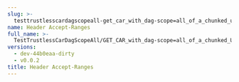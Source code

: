 ```yaml
---
slug: >-
  testtrustlesscardagscopeall-get_car_with_dag-scope=all_of_a_chunked_unixfs_file_(format=car)-header_accept-ranges
name: Header Accept-Ranges
full_name: >-
  TestTrustlessCarDagScopeAll/GET_CAR_with_dag-scope=all_of_a_chunked_UnixFS_file_(format=car)/Header_Accept-Ranges
versions:
  - dev-44b0eaa-dirty
  - v0.0.2
title: Header Accept-Ranges
---
```


